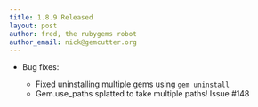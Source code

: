 ```yaml
---
title: 1.8.9 Released
layout: post
author: fred, the rubygems robot
author_email: nick@gemcutter.org
---
```


* Bug fixes:

  * Fixed uninstalling multiple gems using `gem uninstall`
  * Gem.use_paths splatted to take multiple paths!  Issue #148
